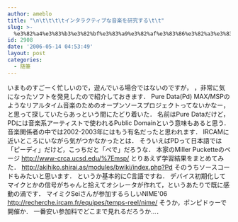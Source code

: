 ```yaml
---
author: ameblo
title: "\n\t\t\t\tインタラクティブな音楽を研究する\t\t"
slug: >-
  %e3%82%a4%e3%83%b3%e3%82%bf%e3%83%a9%e3%82%af%e3%83%86%e3%82%a3%e3%83%96%e3%81%aa%e9%9f%b3%e6%a5%bd%e3%82%92%e7%a0%94%e7%a9%b6%e3%81%99%e3%82%8b
id: 2908
date: '2006-05-14 04:53:49'
layout: post
categories:
  - 随筆
---
```


いまものすごーく忙しいので，遊んでいる場合ではないのですが， ，非常に気になったソフトを発見したので紹介しておきます． Pure Data(Pd) MAX/MSPのようなリアルタイム音楽のためのオープンソースプロジェクトってないかなー，と思って探していたらあっという間にたどり着いた． 名前はPure Dataだけど，PDには音楽系アーティストで使われるPublic Domainという意味もあると思う． 音楽関係者の中では2002-2003年にはもう有名だったと思われます． IRCAMに近いところにいながら気がつかなかったとは． そういえばPDって日本語では「ピーディ」だけど，こっちだと「ぺで」だろうな． 本家のMiller Pucketteのページ http://www-crca.ucsd.edu/%7Emsp/ とりあえず学習結果をまとめてみた． http://akihiko.shirai.as/modules/bwiki/index.php?Pd そのうちソースコードもみたいと思います． というか基本的にC言語ですね． デバイス初期化してマイクとかの信号がちゃんと拾えてオシレータが作れて，というあたりで既に感動の渦です． マイミクSeiさんが参加するらしいNIME'06 http://recherche.ircam.fr/equipes/temps-reel/nime/ そうか，ポンピドゥーで開催か． 一番安い参加料でどこまで見れるだろうか…．